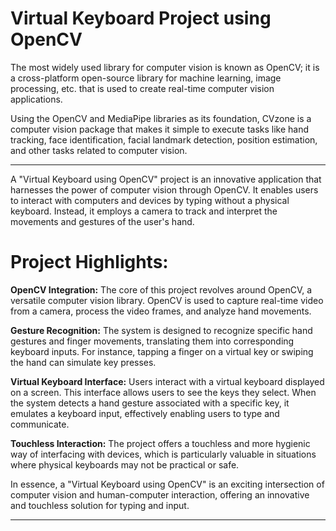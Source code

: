 # Virtual Keyboard Project using OpenCV

The most widely used library for computer vision is known as OpenCV; it is a cross-platform open-source library for machine learning, image processing, etc. that is used to create real-time computer vision applications.

Using the OpenCV and MediaPipe libraries as its foundation, CVzone is a computer vision package that makes it simple to execute tasks like hand tracking, face identification, facial landmark detection, position estimation, and other tasks related to computer vision.

---

A "Virtual Keyboard using OpenCV" project is an innovative application that harnesses the power of computer vision through OpenCV. It enables users to interact with computers and devices by typing without a physical keyboard. Instead, it employs a camera to track and interpret the movements and gestures of the user's hand.

# Project Highlights:

**OpenCV Integration:** The core of this project revolves around OpenCV, a versatile computer vision library. OpenCV is used to capture real-time video from a camera, process the video frames, and analyze hand movements.

**Gesture Recognition:** The system is designed to recognize specific hand gestures and finger movements, translating them into corresponding keyboard inputs. For instance, tapping a finger on a virtual key or swiping the hand can simulate key presses.

**Virtual Keyboard Interface:** Users interact with a virtual keyboard displayed on a screen. This interface allows users to see the keys they select. When the system detects a hand gesture associated with a specific key, it emulates a keyboard input, effectively enabling users to type and communicate.

**Touchless Interaction:** The project offers a touchless and more hygienic way of interfacing with devices, which is particularly valuable in situations where physical keyboards may not be practical or safe.

In essence, a "Virtual Keyboard using OpenCV" is an exciting intersection of computer vision and human-computer interaction, offering an innovative and touchless solution for typing and input.

---
